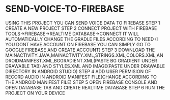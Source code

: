 # SEND-VOICE-TO-FIREBASE
USING THIS PROJECT YOU CAN SEND VOICE DATA TO FIREBASE 
STEP 1
CREATE A NEW PROJECT 
STEP 2
CONNECT PROJECT WITH FIREBASE
TOOLS->FIREBASE->REALTIME DATABASE->CONNECT
IT WILL AUTOMATICALLY CHANGE THE GRADLE FILES ACCORDING TO NEED
(I YOU DONT HAVE ACCOUNT ON FIREBASE YOU CAN SIMPLY GO TO GOOGLE FIREBASE AND CREATE ACCOUNT)
STEP 3
DOWNLOAD THE MAINACTIVITY.JAVA,MAINACTIVITY.XML,STRINGS.XML,COLORS.XML,ANDROIDMANIFEST.XML,BGGRADIENT.XML(PASTE BG GRADIENT UNDER DRAWABLE TAB) AND STYLES.XML AND IMAGE(PASTE UNDER DRAWABLE DIRECTORY IN ANDROID STUDIO) 
STEP 4
ADD USER PERMISION  OF RECORD AUDIO IN ANDROID MANIFEST FILE(CHANGE ACCORDING TO THE ANDROID MANIFEST FILE)
STEP 5 
OPEN FIREBASE CONSOLE AND OPEN DATABASE TAB AND CREATE REALTIME DATABASE 
STEP 6 
RUN THE PROJECT ON YOUR DEVICE
